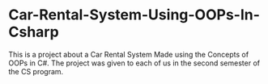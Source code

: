 # Car-Rental-System-Using-OOPs-In-Csharp
This is a project about a Car Rental System Made using the Concepts of OOPs in C#. The project was given to each of us in the second semester of the CS program.
